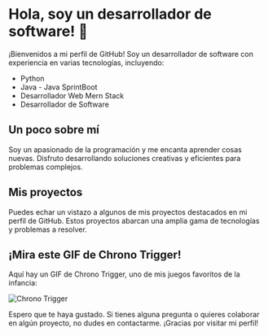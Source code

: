 # Hola, soy un desarrollador de software! 👋

¡Bienvenidos a mi perfil de GitHub! Soy un desarrollador de software con experiencia en varias tecnologías, incluyendo:

- Python  
- Java - Java SprintBoot
- Desarrollador Web Mern Stack
- Desarrollador de Software

## Un poco sobre mí

Soy un apasionado de la programación y me encanta aprender cosas nuevas. Disfruto desarrollando soluciones creativas y eficientes para problemas complejos.

## Mis proyectos

Puedes echar un vistazo a algunos de mis proyectos destacados en mi perfil de GitHub. Estos proyectos abarcan una amplia gama de tecnologías y problemas a resolver.

## ¡Mira este GIF de Chrono Trigger!

Aquí hay un GIF de Chrono Trigger, uno de mis juegos favoritos de la infancia:

![Chrono Trigger](https://i.giphy.com/media/PkCDv7CIK8d2M/giphy.webp)

Espero que te haya gustado. Si tienes alguna pregunta o quieres colaborar en algún proyecto, no dudes en contactarme. ¡Gracias por visitar mi perfil! 



